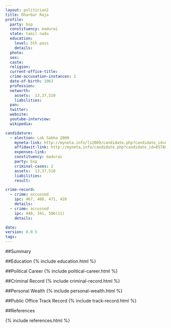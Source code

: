 ```yaml
---
layout: politician2
title: Dharbar Raja
profile: 
  party: bsp
  constituency: madurai
  state: tamil nadu
  education: 
    level: 5th pass
    details: 
  photo: 
  sex: 
  caste: 
  religion: 
  current-office-title: 
  crime-accusation-instances: 2
  date-of-birth: 1963
  profession: 
  networth: 
    assets:  13,37,510
    liabilities: 
  pan: 
  twitter: 
  website: 
  youtube-interview: 
  wikipedia: 

candidature: 
  - election: Lok Sabha 2009
    myneta-link: http://myneta.info/ls2009/candidate.php?candidate_id=8578
    affidavit-link: http://myneta.info/candidate.php?candidate_id=8578&scan=original
    expenses-link: 
    constituency: madurai 
    party: bsp
    criminal-cases: 2
    assets:  13,37,510
    liabilities: 
    result:  

crime-record: 
  - crime: accussed
    ipc: 467, 468, 471, 420
    details:    
  - crime: accussed
    ipc: 448, 341, 506(11)
    details:    

date: 
version: 0.0.5
tags: 
---
```

##Summary


##Education
{% include education.html %}


##Political Career
{% include political-career.html %}


##Criminal Record
{% include criminal-record.html %}


##Personal Wealth
{% include personal-wealth.html %}


##Public Office Track Record
{% include track-record.html %}


##References


{% include references.html %}